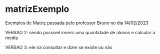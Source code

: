 # matrizExemplo

Exemplos de Matriz passada pelo professor Bruno no dia 14/02/2023

VERSAO 2: sendo possivel inserir uma quantidade de alunos e calcular a media


VERSAO 3: ele ira consultar e dizer se existe ou não
